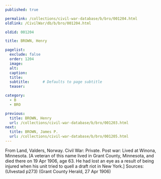 ```yaml
---
published: true

permalink: /collections/civil-war-database/b/bro/001204.html
oldlink: /CivilWar/db/b/bro/001204.html

oldid: 001204

title: BROWN, Henry

pagelist:
  exclude: false
  order: 1204
  image: 
  alt:
  caption:
  title:
  subtitle:      # Defaults to page subtitle
  teaser:

category: 
  - B 
  - BRO

previous:
  title: BROWN, Henry
  url: /collections/civil-war-database/b/bro/001203.html  
next:
  title: BROWN, James P.
  url: /collections/civil-war-database/b/bro/001205.html   
---
```

From Land, Valders, Norway. Civil War: Private. Post war: Lived at Winona, Minnesota. [A veteran of this name lived in Grant County, Minnesota, and died there on 19 Apr 1906, age 63. He had lost an eye as a result of being injured when his unit tried to quell a draft riot in New York.] Sources: (Ulvestad p273) (Grant County Herald, 27 Apr 1906)